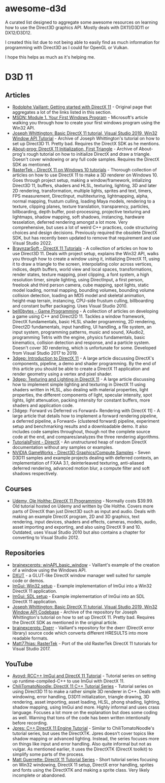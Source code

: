 # awesome-d3d
A curated list designed to aggregate some awesome resources on learning how to use the Direct3D graphics API. Mostly deals with DX11/D3D11 or DX12/D3D12.

I created this list due to not being able to easily find as much information for programming with Direct3D as I could for OpenGL or Vulkan.

I hope this helps as much as it's helping me.

# D3D 11
## Articles
- [Rodolphe Vaillant: Getting started with DirectX 11](https://rodolphe-vaillant.fr/entry/121/getting-started-with-directx-11) - Original page that aggregates a lot of the links listed in this section.
- [MSDN: Module 1. Your First Windows Program](https://learn.microsoft.com/en-us/windows/win32/learnwin32/your-first-windows-program) - Microsoft's article walking you through how to create your first windows program using the Win32 API.
- [Joseph Whittington: Basic DirectX 11 tutorial, Visual Studio 2019, Win32 Window API Tutorial](https://web.archive.org/web/20231203194918/https://dev.to/josephwhittington/setup-d3d11-in-visual-studio-2019-423g) - Archive of Joseph Whittington's tutorial on how to set up Direct3D 11. Pretty bad. Requires the DirectX SDK as he mentions.
- [About-prog: DirectX 11 Initialization, First Triangle](https://web.archive.org/web/20211127054316/https://about-prog.com/directx11/direct3d-11-init-and-triangle-rendering) - Archive of About-prog's rough tutorial on how to initialize DirectX and draw a triangle. Doesn't cover windowing or any full code samples. Requires the DirectX SDK as mentioned.
- [RasterTek - DirectX 11 on Windows 10 tutorials](https://www.rastertek.com/tutdx11win10.html) - Thorough collection of articles on how to use DirectX 11 to make a 3D renderer on Windows 10. Goes through project setup, making a window/framework, intializing Direct3D 11, buffers, shaders and HLSL, texturing, lighting, 3D and later 2D rendering, transformation, multiple lights, sprites and text, timers, FPS measurement, DirectInput, multitexturing, lightmapping, alpha, normal mapping, frustum culling, loading Maya models, rendering to a texture, clipping planes, texture translation, transparency, particles, billboarding, depth buffer, post-processing, projective texturing and lightmaps, shadow mapping, soft shadows, instancing, hardware tesselation, deferred rendering amongst a lot more. Very comprehensive, but uses a lot of weird C++ practices, code structuring choices and design decisions. Previously required the obsolete DirectX SDK, but has recently been updated to remove that requirement and use Visual Studio 2022.
- [BraynzarSoft - DirectX 11 Tutorials](https://www.braynzarsoft.net/viewtutorial/q16390-braynzar-soft-directx-11-tutorials) - A collection of articles on how to use Direct3D 11. Deals with project setup, explains the Win32 API, walks you through how to create a window using it, initializing DirectX 11, using it to draw a triangle to the screen, interpolating color across vertices, indices, depth buffers, world view and local spaces, transformations, render states, texture mapping, pixel clipping, a font system, a high resolution timer, simple lighting, using DirectInput, a first person, freelook ahd third person camera, cube mapping, spot lights, static model loading, normal mapping, bounding volumes, bounding volume collision detection, loading an MD5 model and skeletal animation, height-map terrain, instancing, CPU-side frustum culling, billboarding and constant buffer packaging. Uses Visual Studio 2010.
- [bell0bytes - Game Programming](https://bell0bytes.eu/gamedev/gamedev/) - A collection of articles on developing a game using C++ and Direct2D 11. Tackles a window framework, DirectX fundamentals, basic HLSL shader programming, 2D rendering, Direct2D fundamentals, input handling, UI handling, a file system, an input system, programming patterns, music and sound, XAudio2, programming Tetris with the engine, physics fundamentals, basic kinematics, collision detection and response, and a particle system. Doesn't cover 3D rendering, which is unfortunate for some. Developed from Visual Studio 2017 to 2019.
- [3dgep: Introduction to DirectX 11](https://www.3dgep.com/introduction-to-directx-11/) - A large article discussing DirectX's components, pipeline, a demo and shader programming. By the end of this article you should be able to create a DirectX 11 application and render geometry using a vertex and pixel shader.
- [3dgep: Texturing and Lighting in DirectX 11](https://www.3dgep.com/texturing-lighting-directx-11/) - A large article discussing how to implement simple lighting and texturing in DirectX 11 using shaders written in HLSL, also dealing with material properties, light properties, the different components of light, specular intensity, spot lights, light attenuation, packing intensity for constant buffers, more shaders and application code.
- [3dgep: Forward vs Deferred vs Forward+ Rendering with DirectX 11] - A large article that details how to implement a forward rendering pipeline, a deferred pipeline, a Forward+ (clustered forward) pipeline, experiment setup and benchmarking results and a downloadable demo. It also includes code samples throughout, though not the complete source code at the end, and compares/analyzes the three rendering algorithms.
- [TutorialsPoint - DirectX](https://www.tutorialspoint.com/directx/index.htm) - An unstructured heap of random DirectX documentation without any samples or examples.
- [NVIDIA GameWorks - Direct3D Graphics/Compute Samples](https://docs.nvidia.com/gameworks/content/gameworkslibrary/graphicssamples/d3d_samples/d3d_samples.htm) - Seven D3D11 samples and example projects dealing with deferred contexts, an implementation of FXAA 3.1, deinterleaved texturing, anti-aliased deferred rendering, advanced motion blur, a compute filter and soft shadows respectively.
## Courses
- [Udemy, Ole Holthe: DirectX 11 Programming](https://www.udemy.com/course/directx11/?couponCode=SKILLS4SALEA) - Normally costs $39.99. Old tutorial hosted on Udemy and written by Ole Holthe. Covers more parts of DirectX than just Direct3D such as input and audio. Deals with making an example DirectX program, 2D and 3D graphics, text rendering, input devices, shaders and effects, cameras, models, audio, asset importing and exporting, and also using DirectX 9 and 10. Outdated, uses Visual Studio 2010 but also contains a chapter for converting to Visual Studio 2012.
## Repositories
- [brainexcerpts: winAPI_basic_window](https://github.com/brainexcerpts/winAPI_basic_window) - Vaillant's example of the creation of a window using the Windows API.
- [DXUT](https://github.com/microsoft/DXUT) - a GLUT-like DirectX window manager well suited for sample code or demos.
- [ImGui: Win32 setup](https://github.com/ocornut/imgui/blob/master/examples/example_win32_directx11/main.cpp) - Example implementation of ImGui into a Win32 DirectX 11 application.
- [ImGui: SDL setup](https://github.com/ocornut/imgui/blob/master/examples/example_sdl_directx11/main.cpp) - Example implementation of ImGui into an SDL DirectX 11 application.
- [Joseph Whittington: Basic DirectX 11 tutorial, Visual Studio 2019, Win32 Window API Codebase](https://web.archive.org/web/20231224115319/https://github.com/josephwhittington/tutorial_1_d3d11_setup) - Archive of the repository for Joseph Whittington's tutorial on how to set up DirectX 11. Pretty bad. Requires the DirectX SDK as mentioned in the original article.
- [brainexcerpts: Dxerr](https://github.com/brainexcerpts/Dxerr) - Vaillant's repository for the dxerr (DirectX error library) source code which converts different HRESULTS into more readable formats.
- [Matt77hias: RasterTek](https://github.com/matt77hias/RasterTek) - Port of the old RasterTek DirectX 11 tutorials for Visual Studio 2017.
## YouTube
- [Avoyd: RCC++ ImGui and DirectX 11 Tutorial](https://www.youtube.com/watch?v=5lOOLHmQPBU&list=PLOV2v_nVCDf5tyP3mc1G7vMb7TWVhxDIA&index=1) - Tutorial series on setting up runtime-compiled-C++ to use ImGui with DirectX 11.
- [ChiliTomatoNoodle: DirectX 11 C++ Tutorial Series](https://www.youtube.com/watch?v=_4FArgOX1I4&list=PLqCJpWy5Fohd3S7ICFXwUomYW0Wv67pDD) - Tutorial series on using Direct3D 11 to make a rather simple 3D renderer in C++. Deals with windowing, error handling, D3D11 initialization, triangle drawing, 3D rendering, asset importing, asset loading, HLSL, phong shading, lighting, shadow mapping, using ImGui and more. Highly informal and uses crass language. Focuses a lot more on the explanation but does some coding as well. Warning that tons of the code has been written intentionally before recording.
- [Jpres: C++ DirectX 11 Engine Tutorial](https://www.youtube.com/watch?v=gQIG77PfLgo&list=PLcacUGyBsOIBlGyQQWzp6D1Xn6ZENx9Y2&index=1) - Similar to ChiliTomatoNoodle's tutorial series, but uses the DirectXTK. Jpres doesn't cover topics like shadow mapping or advanced lighting. Instead, the series focuses more on things like input and error handling. Also quite informal but not as vulgar. As mentioned earlier, it uses the DirectXTK (DirectX toolkit) to simplify some parts of the process.
- [Matt Guerrette: DirectX 11 Tutorial Series](https://youtube.com/playlist?list=PL0DPXkWsyQQYv4Zuz0nB0XN3c2MZLeycq&si=bU1Qa5KqXVj_VJa_) - Short tutorial series focusing on Win32 windowing, DirectX 11 setup, DirectX error handling, sprites and fonts using the DirectXTK and making a sprite class. Very likely incomplete or abandoned.